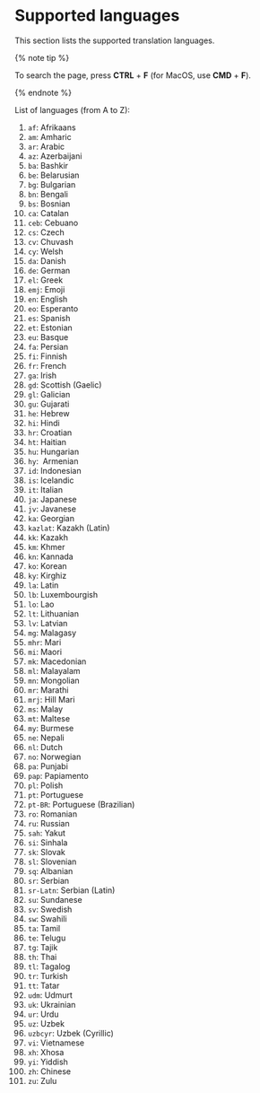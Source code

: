 # Supported languages

This section lists the supported translation languages.

{% note tip %}

To search the page, press **CTRL** + **F** (for MacOS, use **CMD** + **F**).

{% endnote %}

List of languages (from A to Z):

1. `af`: Afrikaans
1. `am`: Amharic
1. `ar`: Arabic
1. `az`: Azerbaijani
1. `ba`: Bashkir
1. `be`: Belarusian
1. `bg`: Bulgarian
1. `bn`: Bengali
1. `bs`: Bosnian
1. `ca`: Catalan
1. `ceb`: Cebuano
1. `cs`: Czech
1. `cv`: Chuvash
1. `cy`: Welsh
1. `da`: Danish
1. `de`: German
1. `el`: Greek
1. `emj`: Emoji
1. `en`: English
1. `eo`: Esperanto
1. `es`: Spanish
1. `et`: Estonian
1. `eu`: Basque
1. `fa`: Persian
1. `fi`: Finnish
1. `fr`: French
1. `ga`: Irish
1. `gd`: Scottish (Gaelic)
1. `gl`: Galician
1. `gu`: Gujarati
1. `he`: Hebrew
1. `hi`: Hindi
1. `hr`: Croatian
1. `ht`: Haitian
1. `hu`: Hungarian
1. `hy`:  Armenian
1. `id`: Indonesian
1. `is`: Icelandic
1. `it`: Italian
1. `ja`: Japanese
1. `jv`: Javanese
1. `ka`: Georgian
1. `kazlat`: Kazakh (Latin)
1. `kk`: Kazakh
1. `km`: Khmer
1. `kn`: Kannada
1. `ko`: Korean
1. `ky`: Kirghiz
1. `la`: Latin
1. `lb`: Luxembourgish
1. `lo`: Lao
1. `lt`: Lithuanian
1. `lv`: Latvian
1. `mg`: Malagasy
1. `mhr`: Mari
1. `mi`: Maori
1. `mk`: Macedonian
1. `ml`: Malayalam
1. `mn`: Mongolian
1. `mr`: Marathi
1. `mrj`: Hill Mari
1. `ms`: Malay
1. `mt`: Maltese
1. `my`: Burmese
1. `ne`: Nepali
1. `nl`: Dutch
1. `no`: Norwegian
1. `pa`: Punjabi
1. `pap`: Papiamento
1. `pl`: Polish
1. `pt`: Portuguese
1. `pt-BR`: Portuguese (Brazilian)
1. `ro`: Romanian
1. `ru`: Russian
1. `sah`: Yakut
1. `si`: Sinhala
1. `sk`: Slovak
1. `sl`: Slovenian
1. `sq`: Albanian
1. `sr`: Serbian
1. `sr-Latn`: Serbian (Latin)
1. `su`: Sundanese
1. `sv`: Swedish
1. `sw`: Swahili
1. `ta`: Tamil
1. `te`: Telugu
1. `tg`: Tajik
1. `th`: Thai
1. `tl`: Tagalog
1. `tr`: Turkish
1. `tt`: Tatar
1. `udm`: Udmurt
1. `uk`: Ukrainian
1. `ur`: Urdu
1. `uz`: Uzbek
1. `uzbcyr`: Uzbek (Cyrillic)
1. `vi`: Vietnamese
1. `xh`: Xhosa
1. `yi`: Yiddish
1. `zh`: Chinese
1. `zu`: Zulu
